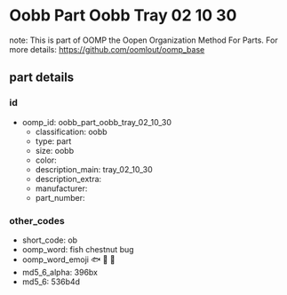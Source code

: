 # Oobb Part Oobb Tray 02 10 30  

note: This is part of OOMP the Oopen Organization Method For Parts. For more details: https://github.com/oomlout/oomp_base

##  part details





### id
* oomp_id: oobb_part_oobb_tray_02_10_30
  * classification: oobb
  * type: part
  * size: oobb
  * color: 
  * description_main: tray_02_10_30
  * description_extra: 
  * manufacturer: 
  * part_number: 

### other_codes
* short_code: ob
* oomp_word: fish chestnut bug
* oomp_word_emoji :fish: :chestnut: :bug:
* md5_6_alpha: 396bx
* md5_6: 536b4d